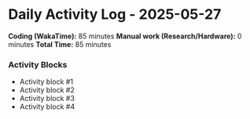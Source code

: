 # Daily Activity Log - 2025-05-27

**Coding (WakaTime):** 85 minutes
**Manual work (Research/Hardware):** 0 minutes
**Total Time:** 85 minutes

### Activity Blocks
- Activity block #1
- Activity block #2
- Activity block #3
- Activity block #4

